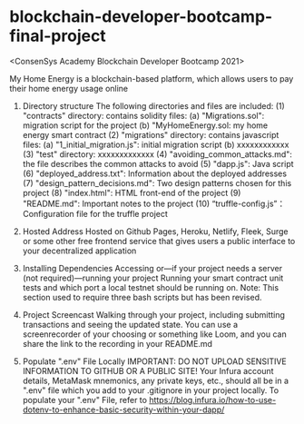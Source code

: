 # blockchain-developer-bootcamp-final-project

<ConsenSys Academy Blockchain Developer Bootcamp 2021>

My Home Energy is a blockchain-based platform, which allows users to pay their home energy usage online 

1. Directory structure
The following directories and files are included: 
 (1) "contracts" directory: contains solidity files: 
   (a) "Migrations.sol": migration script for the project
   (b) "MyHomeEnergy.sol: my home energy smart contract
 (2) "migrations" directory: contains javascript files: 
   (a) "1_initial_migration.js": initial migration script
   (b) xxxxxxxxxxxx
 (3) "test" directory: 
    xxxxxxxxxxxxx
 (4) "avoiding_common_attacks.md": the file describes the common attacks to avoid
 (5) "dapp.js": Java script 
 (6) "deployed_address.txt": Information about the deployed addresses
 (7) "design_pattern_decisions.md": Two design patterns chosen for this project
 (8) "index.html": HTML front-end of the project
 (9) "README.md": Important notes to the project
 (10) “truffle-config.js”：Configuration file for the truffle project
 
2. Hosted Address
Hosted on Github Pages, Heroku, Netlify, Fleek, Surge or some other free frontend service that gives users a public interface to your decentralized application

3. Installing Dependencies 
Accessing or—if your project needs a server (not required)—running your project
Running your smart contract unit tests and which port a local testnet should be running on.
Note: This section used to require three bash scripts but has been revised.

4. Project Screencast
Walking through your project, including submitting transactions and seeing the updated state. You can use a screenrecorder of your choosing or something like Loom, and you can share the link to the recording in your README.md

5. Populate ".env" File Locally
IMPORTANT: DO NOT UPLOAD SENSITIVE INFORMATION TO GITHUB OR A PUBLIC SITE! Your Infura account details, MetaMask mnemonics, any private keys, etc., should all be in a ".env" file which you add to your .gitignore in your project locally. 
To populate your ".env" File, refer to https://blog.infura.io/how-to-use-dotenv-to-enhance-basic-security-within-your-dapp/
